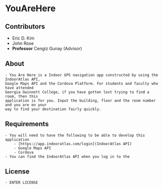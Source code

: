 # YouAreHere

## Contributors
- Eric D. Kim
- John Rose
- **Professor** Cengiz Gunay (Advisor)

## About
	- You Are Here is a Indoor GPS navigation app constructed by using the IndoorAtlas API, 
	Google Maps API and the Cordova Platform. For students and faculty who have attended 
	Georgia Gwinnett College, if you have gotten lost trying to find a room, then this 
	application is for you. Input the building, floor and the room number and you are on your 
	way to find your destination fairly quickly.


## Requirements
	- You will need to have the following to be able to develop this application
		- [https://app.indooratlas.com/login](IndoorAtlas API)
		- Google Maps API
		- Cordova
	- You can find the IndoorAtlas API when you log in to the 

## License
	- ENTER LICENSE